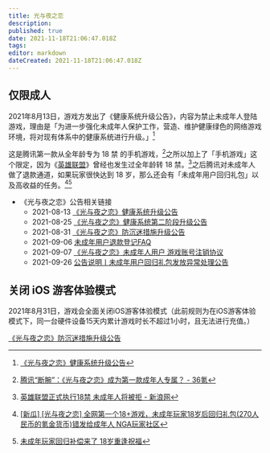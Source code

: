 ```yaml
---
title: 光与夜之恋
description: 
published: true
date: 2021-11-18T21:06:47.018Z
tags:
editor: markdown
dateCreated: 2021-11-18T21:06:47.018Z
---
```


## 仅限成人

2021年8月13日，游戏方发出了《健康系统升级公告》，内容为禁止未成年人登陆游戏，理由是「为进一步强化未成年人保护工作，营造、维护健康绿色的网络游戏环境，将对现有体系中的健康系统进行升级。」[^love_813]

[^love_813]: [《光与夜之恋》健康系统升级公告](https://archive.md/LUv7z "https://love.qq.com/web202106/newsdetail.html?newsid=14839002")

这是腾讯第一款从全年龄专为 18 禁 的手机游戏，[^R18_love]之所以加上了「手机游戏」这个限定，因为《[英雄联盟](/game/英雄联盟.md)》曾经也发生过全年龄转 18 禁。[^R18_LOL]之后腾讯对未成年人做了退款通道，如果玩家很快达到 18 岁，那么还会有「未成年用户回归礼包」以及高收益的任务。[^VvTSS][^db18bm]

[^R18_love]: [腾讯“断腕”：《光与夜之恋》成为第一款成年人专属？ - 36氪](https://web.archive.org/web/20211118123035/https://www.36kr.com/p/1371428162335619)

[^R18_LOL]: [英雄联盟正式执行18禁 未成年人将被拒 - 新浪网](https://web.archive.org/web/20200312150118/http://games.sina.com.cn/o/n/2012-01-05/1017569947.shtml)

[^VvTSS]: [[新瓜] [光与夜之恋] 全网第一个18+游戏，未成年玩家18岁后回归礼包(270人民币的氪金货币)错发给成年人 NGA玩家社区](https://archive.md/VvTSS "https://bbs.nga.cn/read.php?tid=28689345")

[^db18bm]: [未成年玩家回归补偿来了 18岁重逢祝福](https://web.archive.org/web/20211118135206/https://www.douban.com/group/topic/243882881/#7243526B03cua9)

+ 《光与夜之恋》公告相关链接
    + 2021-08-13 [《光与夜之恋》健康系统升级公告](https://archive.md/LUv7z "https://love.qq.com/web202106/newsdetail.html?newsid=14839002")
    + 2021-08-25 [《光与夜之恋》健康系统第二阶段升级公告](https://archive.vn/bxQwV "https://love.qq.com/web202106/newsdetail.html?newsid=14904044")
    + 2021-08-31 [《光与夜之恋》防沉迷措施升级公告](https://archive.md/XGwjy "https://love.qq.com/web202106/newsdetail.html?newsid=14933919")
    + 2021-09-06 [未成年用户退款登记FAQ](https://archive.md/Rqyfo "https://love.qq.com/web202106/newsdetail.html?newsid=14964886")
    + 2021-09-07 [《光与夜之恋》未成年人用户 游戏账号注销协议](https://archive.md/oFeNX "https://love.qq.com/web202106/newsdetail.html?newsid=14967854")
    + 2021-09-26 [公告说明丨未成年用户回归礼包发放异常处理公告](https://archive.ph/H2A89 "https://love.qq.com/web202106/newsdetail.html?newsid=15042701")

## 关闭 iOS 游客体验模式

2021年8月31日，游戏会全面关闭iOS游客体验模式（此前规则为在iOS游客体验模式下，同一台硬件设备15天内累计游戏时长不超过1小时，且无法进行充值。）

[《光与夜之恋》防沉迷措施升级公告](https://archive.md/XGwjy "https://love.qq.com/web202106/newsdetail.html?newsid=14933919")

<!-- 今天鸽了 -->
